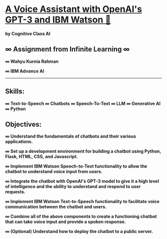 # [A Voice Assistant with OpenAI's GPT-3 and IBM Watson 🤖](https://cognitiveclass.ai/courses/chatapp-powered-by-openai)

<p><strong>by Cognitive Class AI</strong></p>

## ∞ Assignment from Infinite Learning ∞
<p><strong>∞ Wahyu Kurnia Rahman</strong></p>
<p><strong>∞ IBM Advance AI</strong></p>

---

## Skills:
<p><strong>∞ Text-to-Speech ∞ Chatbots ∞ Speech-To-Text ∞ LLM ∞ Generative AI ∞ Python </strong></p>


## Objectives:
<p><strong>∞ Understand the fundamentals of chatbots and their various applications. </strong></p>
<p><strong>∞ Set up a development environment for building a chatbot using Python, Flask, HTML, CSS, and Javascript. </strong></p>
<p><strong>∞ Implement IBM Watson Speech-to-Text functionality to allow the chatbot to understand voice input from users. </strong></p>
<p><strong>∞ Integrate the chatbot with OpenAI's GPT-3 model to give it a high level of intelligence and the ability to understand and respond to user requests. </strong></p>
<p><strong>∞ Implement IBM Watson Text-to-Speech functionality to facilitate voice communication between the chatbot and users. </strong></p>
<p><strong>∞ Combine all of the above components to create a functioning chatbot that can take voice input and provide a spoken response. </strong></p>
<p><strong>∞ (Optional) Understand how to deploy the chatbot to a public server. </strong></p>
